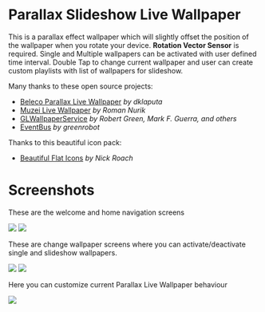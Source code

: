 # Parallax Slideshow Live Wallpaper
This is a parallax effect wallpaper which will slightly offset the position of the wallpaper when you rotate your device. **Rotation Vector Sensor** is required. Single and Multiple wallpapers can be activated with user defined time interval. Double Tap to change current wallpaper and user can create custom playlists with list of wallpapers for slideshow.

Many thanks to these open source projects:
- <a href="https://github.com/dklaputa/BelecoLiveWallpaper">Beleco Parallax Live Wallpaper</a>
*by dklaputa*
- <a href="https://github.com/romannurik/muzei/">Muzei Live Wallpaper</a>
*by Roman Nurik*
- <a href="https://github.com/GLWallpaperService/GLWallpaperService">GLWallpaperService</a>
*by Robert Green, Mark F. Guerra, and others*
- <a href="https://github.com/greenrobot/EventBus">EventBus</a>
*by greenrobot*

Thanks to this beautiful icon pack:
- <a href="http://www.elegantthemes.com/blog/freebie-of-the-week/beautiful-flat-icons-for-free/">Beautiful Flat Icons</a>
*by Nick Roach*

# Screenshots
These are the welcome and home navigation screens

<img src="https://github.com/rahulshah456/ParallaxSlideshowLiveWallpaper/blob/master/screenshots/screenshot_1.png" /> <img src="https://github.com/rahulshah456/ParallaxSlideshowLiveWallpaper/blob/master/screenshots/screenshot_2.png" />

These are change wallpaper screens where you can activate/deactivate single and slideshow wallpapers.

<img src="https://github.com/rahulshah456/ParallaxSlideshowLiveWallpaper/blob/master/screenshots/screenshot_3.png" /> <img src="https://github.com/rahulshah456/ParallaxSlideshowLiveWallpaper/blob/master/screenshots/screenshot_4.png" />


Here you can customize current Parallax Live Wallpaper behaviour

<img src="https://github.com/rahulshah456/ParallaxSlideshowLiveWallpaper/blob/master/screenshots/screenshot_5.png" />
